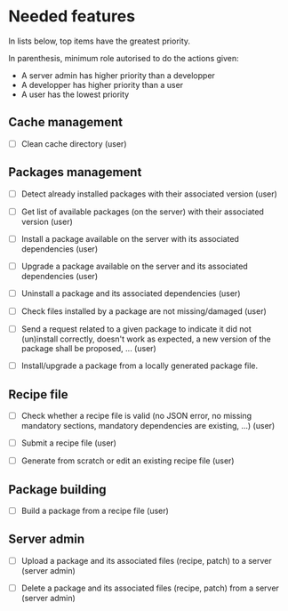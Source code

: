 # Needed features

In lists below, top items have the greatest priority.

In parenthesis, minimum role autorised to do the actions given:
- A server admin has higher priority than a developper
- A developper has higher priority than a user
- A user has the lowest priority


## Cache management
- [ ] Clean cache directory (user)


## Packages management
- [ ] Detect already installed packages with their associated version (user)
- [ ] Get list of available packages (on the server) with their associated version (user)
- [ ] Install a package available on the server with its associated dependencies (user)
- [ ] Upgrade a package available on the server and its associated dependencies (user)
- [ ] Uninstall a package and its associated dependencies (user)
- [ ] Check files installed by a package are not missing/damaged (user)
- [ ] Send a request related to a given package to indicate it did not (un)install correctly, doesn't work as expected, a new version of the package shall be proposed, ... (user)
- [ ] Install/upgrade a package from a locally generated package file.


## Recipe file
- [ ] Check whether a recipe file is valid (no JSON error, no missing mandatory sections, mandatory dependencies are existing, ...) (user)
- [ ] Submit a recipe file (user)
- [ ] Generate from scratch or edit an existing recipe file (user)


## Package building
- [ ] Build a package from a recipe file (user)


## Server admin
- [ ] Upload a package and its associated files (recipe, patch) to a server (server admin)
- [ ] Delete a package and its associated files (recipe, patch) from a server (server admin)

